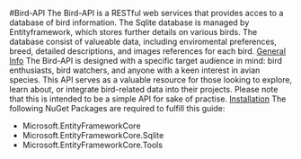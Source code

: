 #Bird-API
The Bird-API is a RESTful web services that provides acces to a database of bird information. The Sqlite database is managed by Entityframework, which stores further details on various birds.
The database consist of valueable data, including enviromental preferences, breed, detailed descriptions, and images references for each bird.
[General Info](#general-info)
The Bird-API is designed with a specific target audience in mind: bird enthusiasts, bird watchers, and anyone with a keen interest in avian species.
This API serves as a valuable resource for those looking to explore, learn about, or integrate bird-related data into their projects.
Please note that this is intended to be a simple API for sake of practise. 
[Installation](#installation)
The following NuGet Packages are required to fulfill this guide:
- Microsoft.EntityFrameworkCore
- Microsoft.EntityFrameworkCore.Sqlite
- Microsoft.EntityFrameworkCore.Tools

